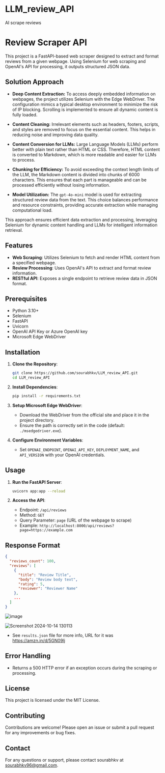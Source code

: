 # LLM_review_API
AI scrape reviews
# Review Scraper API

This project is a FastAPI-based web scraper designed to extract and format reviews from a given webpage. Using Selenium for web scraping and OpenAI's API for processing, it outputs structured JSON data.

## Solution Approach

- **Deep Content Extraction:** To access deeply embedded information on webpages, the project utilizes Selenium with the Edge WebDriver. The configuration mimics a typical desktop environment to minimize the risk of IP blocking. Scrolling is implemented to ensure all dynamic content is fully loaded.

- **Content Cleaning:** Irrelevant elements such as headers, footers, scripts, and styles are removed to focus on the essential content. This helps in reducing noise and improving data quality.

- **Content Conversion for LLMs:** Large Language Models (LLMs) perform better with plain text rather than HTML or CSS. Therefore, HTML content is converted to Markdown, which is more readable and easier for LLMs to process.

- **Chunking for Efficiency:** To avoid exceeding the context length limits of the LLM, the Markdown content is divided into chunks of 6000 characters. This ensures that each part is manageable and can be processed efficiently without losing information.

- **Model Utilization:** The `gpt-4o-mini` model is used for extracting structured review data from the text. This choice balances performance and resource constraints, providing accurate extraction while managing computational load.

This approach ensures efficient data extraction and processing, leveraging Selenium for dynamic content handling and LLMs for intelligent information retrieval.
  
## Features

- **Web Scraping**: Utilizes Selenium to fetch and render HTML content from a specified webpage.
- **Review Processing**: Uses OpenAI's API to extract and format review information.
- **RESTful API**: Exposes a single endpoint to retrieve review data in JSON format.
  
## Prerequisites

- Python 3.10+
- Selenium
- FastAPI
- Uvicorn
- OpenAI API Key or Azure OpenAI key
- Microsoft Edge WebDriver

## Installation

1. **Clone the Repository**:
   ```bash
   git clone https://github.com/sourabhkv/LLM_review_API.git
   cd LLM_review_API
   ```

2. **Install Dependencies**:
   ```bash
   pip install -r requirements.txt
   ```

3. **Setup Microsoft Edge WebDriver**:
   - Download the WebDriver from the official site and place it in the project directory.
   - Ensure the path is correctly set in the code (default: `./msedgedriver.exe`).

4. **Configure Environment Variables**:
   - Set `OPENAI_ENDPOINT`, `OPENAI_API_KEY`, `DEPLOYMENT_NAME`, and `API_VERSION` with your OpenAI credentials.

## Usage

1. **Run the FastAPI Server**:
   ```bash
   uvicorn app:app --reload
   ```

2. **Access the API**:
   - Endpoint: `/api/reviews`
   - Method: `GET`
   - Query Parameter: `page` (URL of the webpage to scrape)
   - Example: `http://localhost:8000/api/reviews?page=https://example.com`

## Response Format

```json
{
  "reviews_count": 100,
  "reviews": [
    {
      "title": "Review Title",
      "body": "Review body text",
      "rating": 5,
      "reviewer": "Reviewer Name"
    },
    ...
  ]
}
```
![image](https://github.com/user-attachments/assets/0c6435f0-4c49-4a01-b034-29f3cb418701)

![Screenshot 2024-10-14 130113](https://github.com/user-attachments/assets/8f4007ed-b859-4d29-ad25-d1648e91d136)

- See `results.json` file for more info, URL for it was https://amzn.in/d/5GN09lj



## Error Handling

- Returns a 500 HTTP error if an exception occurs during the scraping or processing.

## License

This project is licensed under the MIT License.

## Contributing

Contributions are welcome! Please open an issue or submit a pull request for any improvements or bug fixes.

## Contact

For any questions or support, please contact sourabhkv at sourabhkv96@gmail.com.
